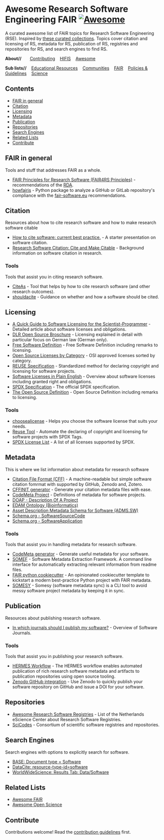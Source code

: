 <!--lint disable double-link-->
# Awesome Research Software Engineering FAIR [![Awesome](https://awesome.re/badge.svg)](https://awesome.re)

A curated awesome list of FAIR topics for Research Software Engineering (RSE). Inspired by [these curated collections](https://github.com/sindresorhus/awesome). Topics cover citation and licensing of RS, metadata for RS, publication of RS, registries and repositories for RS, and search engines to find RS.

**About//** &nbsp;&nbsp;&nbsp;&nbsp;&nbsp;
[Contributing](contributing.md)&nbsp;&nbsp;&nbsp;
[HIFIS](https://hifis.net)&nbsp;&nbsp;&nbsp;
[Awesome](https://github.com/sindresorhus/awesome)

**Sub lists//**&nbsp;&nbsp;&nbsp;
[Educational Resources](https://github.com/hifis-net/awesome-rse-education)&nbsp;&nbsp;&nbsp;
[Communities](https://github.com/hifis-net/awesome-rse-communities)&nbsp;&nbsp;&nbsp;
[FAIR](https://github.com/hifis-net/awesome-rse-fair)&nbsp;&nbsp;&nbsp;
[Policies & Guidelines](https://github.com/hifis-net/awesome-rse-policies)&nbsp;&nbsp;&nbsp;
[Science](https://github.com/hifis-net/awesome-rse-science)

## Contents
- [FAIR in general](#fair-in-general)
- [Citation](#citation)
- [Licensing](#licensing)
- [Metadata](#metadata)
- [Publication](#publication)
- [Repositories](#repositories)
- [Search Engines](#search-engines)
- [Related Lists](#related-lists)
- [Contribute](#contribute)

## FAIR in general
Tools and stuff that addresses FAIR as a whole.
- [FAIR Principles for Research Software (FAIR4RS Principles)](https://rd-alliance.org/group/fair-research-software-fair4rs-wg/outcomes/fair-principles-research-software-fair4rs-0) - recommendations of the [RDA](https://rd-alliance.org).
- [howfairis](https://github.com/fair-software/howfairis) - Python package to analyze a GitHub or GitLab repository's compliance with the [fair-software.eu](https://fair-software.eu) recommendations.

## Citation
Resources about how to cite research software and how to make research software citable

- [How to cite software: current best practice.](https://doi.org/10.5281/zenodo.2842910) - A starter presentation on software citation.
- [Research Software Citation: Cite and Make Citable](https://cite.research-software.org/) - Background information on software citation in research.

### Tools
Tools that assist you in citing research software.
- [CiteAs](http://citeas.org/) - Tool that helps by how to cite research software (and other research outcomes).
- [shouldacite](https://mr-c.github.io/shouldacite/index.html) - Guidance on whether and how a software should be cited.

## Licensing

- [A Quick Guide to Software Licensing for the Scientist-Programmer](https://doi.org/10.1371/journal.pcbi.1002598) - Detailed article about software licenses and obligations.
- [DLR Open Source Broschure](https://www.dlr.de/tm/PortalData/43/Resources/dokumente/tm_dokumente/OpenSource-Software_DLR_2022.pdf) - Licensing explained in detail with particular focus on German law (German only).
- [Free Software Definition](https://www.gnu.org/philosophy/free-sw.html.en) - Free Software Definition including remarks to licensing.
- [Open Source Licenses by Category](https://opensource.org/licenses/category) - OSI approved licenses sorted by category.
- [REUSE Specification](https://reuse.software/spec/) - Standardized method for declaring copyright and licensing for software projects.
- [Software Licenses in Plain English](https://tldrlegal.com/) - Overview about software licenses including granted right and obligations.
- [SPDX Specification](https://spdx.dev/specifications/) - The official SPDX specification.
- [The Open Source Definition](https://opensource.org/osd) - Open Source Definition including remarks to licensing.

### Tools
- [choosealicense](https://choosealicense.com/) - Helps you choose the software license that suits your needs.
- [Reuse Tool](https://reuse.readthedocs.io/en/stable/) - Automate the declaring of copyright and licensing for software projects with SPDX Tags.
- [SPDX License List](https://spdx.org/licenses/) - A list of all licenses supported by SPDX.


## Metadata
This is where we list information about metadata for research software

- [Citation File Format (CFF)](https://citation-file-format.github.io/) - A machine-readable but simple software citation fomrmat with supported by GitHub, Zenodo and, Zotero.
- [CFFINIT generator](https://citation-file-format.github.io/cff-initializer-javascript/#/) - Generate your citation metadata files with ease.
- [CodeMeta Project](https://codemeta.github.io/index.html) - Definitions of metadata for software projects.
- [DOAP - Description Of A Project](https://github.com/ewilderj/doap)
- [EDAM Ontology (Bioinformatics)](http://edamontology.org/page)
- [Asset Description Metadata Schema for Software (ADMS.SW)](https://joinup.ec.europa.eu/svn/adms_foss/adms_sw_v1.00/adms_sw_v1.00.htm)
- [Schema.org - SoftwareSourceCode](https://schema.org/SoftwareSourceCode)
- [Schema.org - SoftwareApplication](https://schema.org/SoftwareApplication)

### Tools
Tools that assist you in handling metadata for research software.
- [CodeMeta generator](https://codemeta.github.io/codemeta-generator/) - Generate useful metadata for your software.
- [SOMEF](https://github.com/KnowledgeCaptureAndDiscovery/somef) - Software Metadata Extraction Framework. A command line interface for automatically extracting relevant information from readme files.
- [FAIR python cookiecutter](https://github.com/Materials-Data-Science-and-Informatics/fair-python-cookiecutter) - An opinionated cookiecutter template to kickstart a modern best-practice Python project with FAIR metadata.
- [SOMESY](https://github.com/Materials-Data-Science-and-Informatics/somesy) - Somesy (software metadata sync) is a CLI tool to avoid messy software project metadata by keeping it in sync.

## Publication
Resources about publishing research software.

- [In which journals should I publish my software?](https://www.software.ac.uk/which-journals-should-i-publish-my-software) - Overview of Software Journals.

### Tools
Tools that assist you in publishing your research software.
- [HERMES Workflow](https://docs.software-metadata.pub/en/latest/) - The HERMES workflow enables automated publication of rich research software metadata and artifacts to publication repositories using open source tooling.
- [Zenodo GitHub integration](https://docs.github.com/en/repositories/archiving-a-github-repository/referencing-and-citing-content) - Use Zenodo to quickly publish your software repository on GitHub and issue a DOI for your software.

## Repositories
- [Awesome Research Software Registries](https://github.com/NLeSC/awesome-research-software-registries) - List of the Netherlands eScience Center about Research Software Registries.
- [SciCodes](https://scicodes.net/outreach-materials/) - Consortium of scientific software registries and repositories.

## Search Engines
Search engines with options to explicitly search for software.

- [BASE: Document type = Software](https://www.base-search.net/Search/Results?type=all&lookfor=doctype%3A6&ling=0&oaboost=1&name=&thes=&refid=dcresen&newsearch=1)
- [DataCite: resource-type-id=software](https://search.datacite.org/works?query=&resource-type-id=software)
- [WorldWideScience: Results Tab: Data/Software](https://worldwidescience.org/)

## Related Lists
- [Awesome FAIR](https://github.com/Materials-Data-Science-and-Informatics/awesome-fair)
- [Awesome Open Science](https://github.com/ZoranPandovski/awesome-open-science)

## Contribute

Contributions welcome! Read the [contribution guidelines](contributing.md) first.
